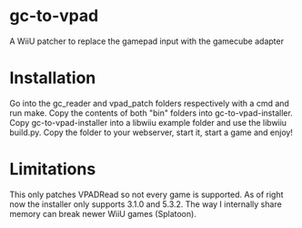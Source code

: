 # gc-to-vpad
A WiiU patcher to replace the gamepad input with the gamecube adapter

# Installation
Go into the gc_reader and vpad_patch folders respectively with a cmd and run make.
Copy the contents of both "bin" folders into gc-to-vpad-installer.
Copy gc-to-vpad-installer into a libwiiu example folder and use the libwiiu build.py.
Copy the folder to your webserver, start it, start a game and enjoy!

# Limitations
This only patches VPADRead so not every game is supported.
As of right now the installer only supports 3.1.0 and 5.3.2.
The way I internally share memory can break newer WiiU games (Splatoon).
